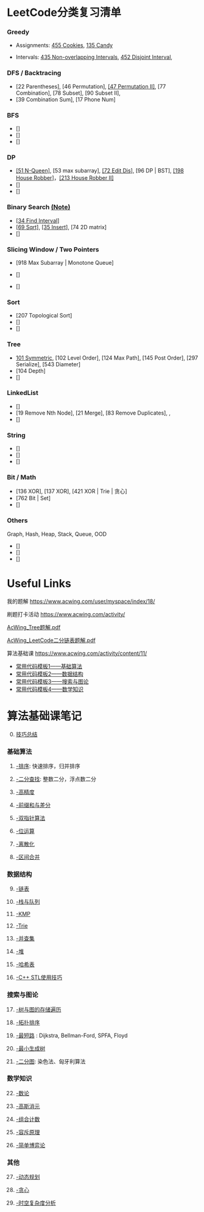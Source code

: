 # LeetCode分类复习清单


### Greedy


- Assignments: [455 Cookies](/Leetcode_CPP/455.md), [135 Candy](/Leetcode_CPP/135.md)

- Intervals: [435 Non-overlapping Intervals](/Leetcode_CPP/435.md), [452 Disjoint Interval](/Leetcode_CPP/452.md), 


### DFS / Backtracing 

- [22 Parentheses], [46 Permutation], [[47 Permutation II]](Leetcode_CPP/47.md), [77 Combination], [78 Subset], [90 Subset II], 
- [39 Combination Sum], [17 Phone Num]



### BFS

- []
- []
- []


### DP

- [[51 N-Queen]](Leetcode_CPP/51.md), [53 max subarray], [[72 Edit Dis]](Leetcode_CPP/72.md), [96 DP | BST], [[198 House Robber]](Leetcode_CPP/198.md)，[[213 House Robber II]](Leetcode_CPP/213.md)
- []
- []


### Binary Search [(Note)](/Note/2.BinarySearch.md)

- [[34 Find Interval]](/Leetcode_CPP/34.md)
- [[69 Sqrt]](/Leetcode_CPP/69.md), [[35 Insert]](/Leetcode_CPP/35.md), [74 2D matrix]
- []

### Slicing Window / Two Pointers

- [918 Max Subarray | Monotone Queue]

- []

- []




### Sort

- [207 Topological Sort]
- []
- []


### Tree

- [101 Symmetric](/Leetcode_CPP/101.md), [102 Level Order], [124 Max Path], [145 Post Order], [297 Serialize], [543 Diameter]
- [104 Depth]
- []

### LinkedList

- []
- [19 Remove Nth Node], [21 Merge], [83 Remove Duplicates], , 
- []

### String

- []
- []
- []



### Bit / Math

- [136 XOR], [137 XOR], [421 XOR | Trie | 贪心]
- [762 Bit | Set]
- []

### Others

Graph, Hash, Heap, Stack, Queue, OOD

- []
- []
- []



# Useful Links

我的题解 https://www.acwing.com/user/myspace/index/18/

刷题打卡活动 https://www.acwing.com/activity/

[AcWing_Tree题解.pdf](/面经和高频/acwing/AcWing_Tree题解.pdf)

[AcWing_LeetCode二分链表题解.pdf](/面经和高频/acwing/AcWing_LeetCode二分链表题解.pdf)

算法基础课 https://www.acwing.com/activity/content/11/

  - [常用代码模板1——基础算法](https://www.acwing.com/blog/content/277/)
  - [常用代码模板2——数据结构](https://www.acwing.com/blog/content/404/)
  - [常用代码模板3——搜索与图论](https://www.acwing.com/blog/content/405/)
  - [常用代码模板4——数学知识](https://www.acwing.com/blog/content/406/)
  



# 算法基础课笔记

0. [技巧总结](/Note/0.Tricks.md)

### 基础算法

1. [-排序](/Note/1.Sort.md): 快速排序，归并排序 

2. [-二分查找](/Note/2.BinarySearch.md): 整数二分，浮点数二分

3. [-高精度](/Note/3.高精度.md) 

4. [-前缀和与差分](/Note/4.前缀和与差分.md) 

5. [-双指针算法](/Note/5.TwoPointers.md) 

6. [-位运算](/Note/6.Bit.md) 

7. [-离散化](/Note/7.离散化.md) 

8. [-区间合并](/Note/8.区间合并.md) 

### 数据结构

9. [-链表](/Note/9.LinkedList.md) 

10. [-栈与队列](/Note/10.StackQueue.md) 

11. [-KMP](/Note/11.KMP.md) 

12. [-Trie](/Note/12.Trie.md) 

13. [-并查集](/Note/13.UnionFind.md) 

14. [-堆](/Note/14.Heap.md) 

15. [-哈希表](/Note/15.Hash.md) 

16. [-C++ STL使用技巧](/Note/16.STL.md) 

### 搜索与图论

17. [-树与图的存储遍历](/Note/17.TreeGraph.md)  

18. [-拓扑排序](/Note/18.TopologicalSort.md) 

19. [-最短路](/Note/19.ShortestPath.md) : Dijkstra, Bellman-Ford, SPFA, Floyd

20. [-最小生成树](/Note/20.最小生成树.md) 

21. [-二分图](/Note/21.二分图.md): 染色法、匈牙利算法

### 数学知识

22. [-数论](/Note/22.数论.md) 

23. [-高斯消元](/Note/23.高斯消元.md) 

24. [-组合计数](/Note/24.Combination.md) 

25. [-容斥原理](/Note/25.容斥原理.md)

26. [-简单博弈论](/Note/26.简单博弈论.md) 

### 其他

27. [-动态规划](/Note/27.DP.md)

28. [-贪心](/Note/28.贪心.md) 

29. [-时空复杂度分析](/Note/29.Complexity.md) 
